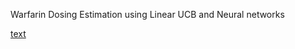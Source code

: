Warfarin Dosing Estimation using Linear UCB and Neural networks

[text](Warfarin/WarfarinDosing.pdf)